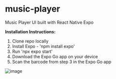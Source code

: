 # music-player
Music Player UI built with React Native Expo


**Installation Instructions:**
1. Clone repo locally
2. Install Expo - 'npm install expo'
3. Run 'npx expo start'
4. Download the Expo Go app on your device
5. Scan the barcode from step 3 in the Expo Go app


![image](https://github.com/kamilladhani/music-player/assets/10584876/27a1d258-563d-40db-8df0-4b0fb68e3b4e)



